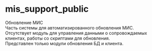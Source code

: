 # mis_support_public
Обновление МИС  
Часть системы для автоматизированного обновления МИС.  
Отсутствует модуль для управления данными о сопровождаемых клиентах, работы со скриптами для обновления.  
Представлен только модули обновления БД и клиента.
